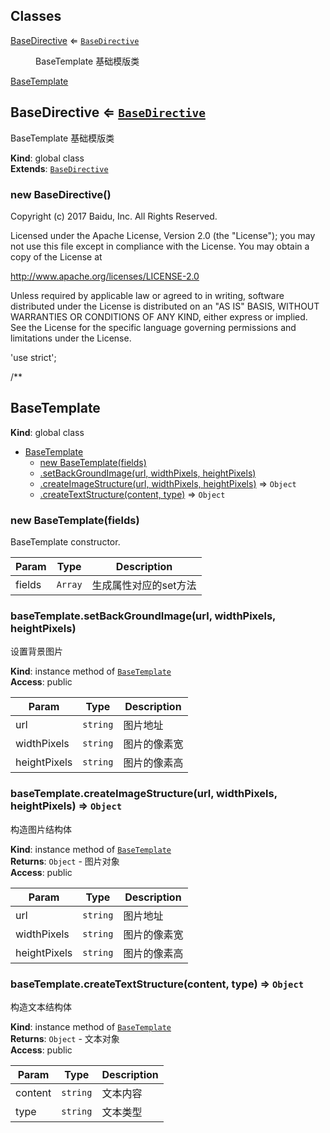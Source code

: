 ## Classes

<dl>
<dt><a href="#BaseDirective">BaseDirective</a> ⇐ <code><a href="#BaseDirective">BaseDirective</a></code></dt>
<dd><p>BaseTemplate 基础模版类</p>
</dd>
<dt><a href="#BaseTemplate">BaseTemplate</a></dt>
<dd></dd>
</dl>

<a name="BaseDirective"></a>

## BaseDirective ⇐ [<code>BaseDirective</code>](#BaseDirective)
BaseTemplate 基础模版类

**Kind**: global class  
**Extends**: [<code>BaseDirective</code>](#BaseDirective)  
<a name="new_BaseDirective_new"></a>

### new BaseDirective()
Copyright (c) 2017 Baidu, Inc. All Rights Reserved.

Licensed under the Apache License, Version 2.0 (the "License");
you may not use this file except in compliance with the License.
You may obtain a copy of the License at

  http://www.apache.org/licenses/LICENSE-2.0

Unless required by applicable law or agreed to in writing, software
distributed under the License is distributed on an "AS IS" BASIS,
WITHOUT WARRANTIES OR CONDITIONS OF ANY KIND, either express or implied.
See the License for the specific language governing permissions and
limitations under the License.

'use strict';

/**

<a name="BaseTemplate"></a>

## BaseTemplate
**Kind**: global class  

* [BaseTemplate](#BaseTemplate)
    * [new BaseTemplate(fields)](#new_BaseTemplate_new)
    * [.setBackGroundImage(url, widthPixels, heightPixels)](#BaseTemplate+setBackGroundImage)
    * [.createImageStructure(url, widthPixels, heightPixels)](#BaseTemplate+createImageStructure) ⇒ <code>Object</code>
    * [.createTextStructure(content, type)](#BaseTemplate+createTextStructure) ⇒ <code>Object</code>

<a name="new_BaseTemplate_new"></a>

### new BaseTemplate(fields)
BaseTemplate constructor.


| Param | Type | Description |
| --- | --- | --- |
| fields | <code>Array</code> | 生成属性对应的set方法 |

<a name="BaseTemplate+setBackGroundImage"></a>

### baseTemplate.setBackGroundImage(url, widthPixels, heightPixels)
设置背景图片

**Kind**: instance method of [<code>BaseTemplate</code>](#BaseTemplate)  
**Access**: public  

| Param | Type | Description |
| --- | --- | --- |
| url | <code>string</code> | 图片地址 |
| widthPixels | <code>string</code> | 图片的像素宽 |
| heightPixels | <code>string</code> | 图片的像素高 |

<a name="BaseTemplate+createImageStructure"></a>

### baseTemplate.createImageStructure(url, widthPixels, heightPixels) ⇒ <code>Object</code>
构造图片结构体

**Kind**: instance method of [<code>BaseTemplate</code>](#BaseTemplate)  
**Returns**: <code>Object</code> - 图片对象  
**Access**: public  

| Param | Type | Description |
| --- | --- | --- |
| url | <code>string</code> | 图片地址 |
| widthPixels | <code>string</code> | 图片的像素宽 |
| heightPixels | <code>string</code> | 图片的像素高 |

<a name="BaseTemplate+createTextStructure"></a>

### baseTemplate.createTextStructure(content, type) ⇒ <code>Object</code>
构造文本结构体

**Kind**: instance method of [<code>BaseTemplate</code>](#BaseTemplate)  
**Returns**: <code>Object</code> - 文本对象  
**Access**: public  

| Param | Type | Description |
| --- | --- | --- |
| content | <code>string</code> | 文本内容 |
| type | <code>string</code> | 文本类型 |

